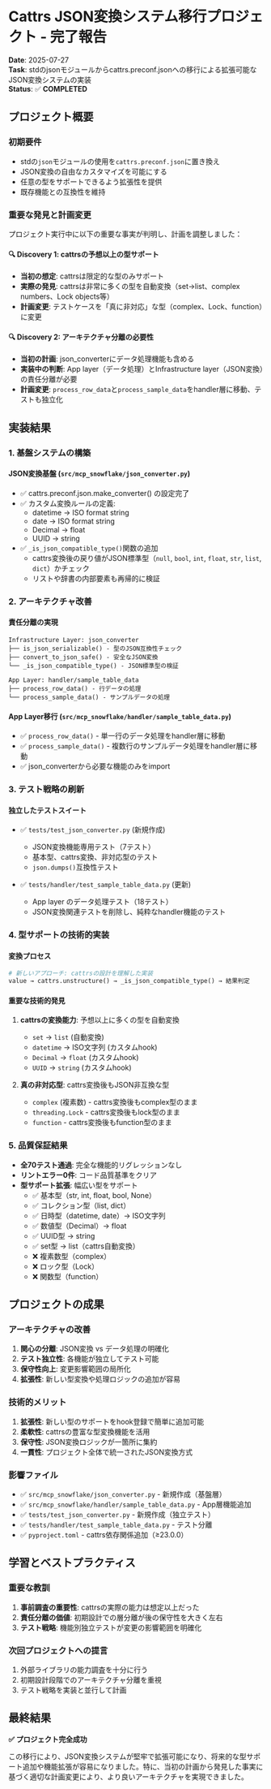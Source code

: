 # Cattrs JSON変換システム移行プロジェクト - 完了報告

**Date**: 2025-07-27  
**Task**: stdのjsonモジュールからcattrs.preconf.jsonへの移行による拡張可能なJSON変換システムの実装  
**Status**: ✅ **COMPLETED**

## プロジェクト概要

### 初期要件
- stdの`json`モジュールの使用を`cattrs.preconf.json`に置き換え
- JSON変換の自由なカスタマイズを可能にする
- 任意の型をサポートできるよう拡張性を提供
- 既存機能との互換性を維持

### 重要な発見と計画変更

プロジェクト実行中に以下の重要な事実が判明し、計画を調整しました：

#### 🔍 **Discovery 1: cattrsの予想以上の型サポート**
- **当初の想定**: cattrsは限定的な型のみサポート
- **実際の発見**: cattrsは非常に多くの型を自動変換（set→list、complex numbers、Lock objects等）
- **計画変更**: テストケースを「真に非対応」な型（complex、Lock、function）に変更

#### 🔍 **Discovery 2: アーキテクチャ分離の必要性**
- **当初の計画**: json_converterにデータ処理機能も含める
- **実装中の判断**: App layer（データ処理）とInfrastructure layer（JSON変換）の責任分離が必要
- **計画変更**: `process_row_data`と`process_sample_data`をhandler層に移動、テストも独立化

## 実装結果

### 1. 基盤システムの構築

#### JSON変換基盤 (`src/mcp_snowflake/json_converter.py`)
- ✅ cattrs.preconf.json.make_converter() の設定完了
- ✅ カスタム変換ルールの定義:
  - datetime → ISO format string
  - date → ISO format string  
  - Decimal → float
  - UUID → string
- ✅ `_is_json_compatible_type()`関数の追加
  - cattrs変換後の戻り値がJSON標準型（`null`, `bool`, `int`, `float`, `str`, `list`, `dict`）かチェック
  - リストや辞書の内部要素も再帰的に検証

### 2. アーキテクチャ改善

#### 責任分離の実現
```
Infrastructure Layer: json_converter
├── is_json_serializable() - 型のJSON互換性チェック
├── convert_to_json_safe() - 安全なJSON変換
└── _is_json_compatible_type() - JSON標準型の検証

App Layer: handler/sample_table_data  
├── process_row_data() - 行データの処理
└── process_sample_data() - サンプルデータの処理
```

#### App Layer移行 (`src/mcp_snowflake/handler/sample_table_data.py`)
- ✅ `process_row_data()` - 単一行のデータ処理をhandler層に移動
- ✅ `process_sample_data()` - 複数行のサンプルデータ処理をhandler層に移動
- ✅ json_converterから必要な機能のみをimport

### 3. テスト戦略の刷新

#### 独立したテストスイート
- ✅ `tests/test_json_converter.py` (新規作成)
  - JSON変換機能専用テスト（7テスト）
  - 基本型、cattrs変換、非対応型のテスト
  - `json.dumps()`互換性テスト

- ✅ `tests/handler/test_sample_table_data.py` (更新)
  - App layer のデータ処理テスト（18テスト）
  - JSON変換関連テストを削除し、純粋なhandler機能のテスト

### 4. 型サポートの技術的実装

#### 変換プロセス
```python
# 新しいアプローチ: cattrsの設計を理解した実装
value → cattrs.unstructure() → _is_json_compatible_type() → 結果判定
```

#### 重要な技術的発見
1. **cattrsの変換能力**: 予想以上に多くの型を自動変換
   - `set` → `list` (自動変換)
   - `datetime` → ISO文字列 (カスタムhook)
   - `Decimal` → `float` (カスタムhook)
   - `UUID` → `string` (カスタムhook)

2. **真の非対応型**: cattrs変換後もJSON非互換な型
   - `complex` (複素数) - cattrs変換後もcomplex型のまま
   - `threading.Lock` - cattrs変換後もlock型のまま
   - `function` - cattrs変換後もfunction型のまま

### 5. 品質保証結果

- **全70テスト通過**: 完全な機能的リグレッションなし
- **リントエラー0件**: コード品質基準をクリア  
- **型サポート拡張**: 幅広い型をサポート
  - ✅ 基本型（str, int, float, bool, None）
  - ✅ コレクション型（list, dict）
  - ✅ 日時型（datetime, date）→ ISO文字列
  - ✅ 数値型（Decimal）→ float
  - ✅ UUID型 → string
  - ✅ set型 → list（cattrs自動変換）
  - ❌ 複素数型（complex）
  - ❌ ロック型（Lock）
  - ❌ 関数型（function）

## プロジェクトの成果

### アーキテクチャの改善
1. **関心の分離**: JSON変換 vs データ処理の明確化
2. **テスト独立性**: 各機能が独立してテスト可能
3. **保守性向上**: 変更影響範囲の局所化
4. **拡張性**: 新しい型変換や処理ロジックの追加が容易

### 技術的メリット
1. **拡張性**: 新しい型のサポートをhook登録で簡単に追加可能
2. **柔軟性**: cattrsの豊富な型変換機能を活用
3. **保守性**: JSON変換ロジックが一箇所に集約
4. **一貫性**: プロジェクト全体で統一されたJSON変換方式

### 影響ファイル
- ✅ `src/mcp_snowflake/json_converter.py` - 新規作成（基盤層）
- ✅ `src/mcp_snowflake/handler/sample_table_data.py` - App層機能追加
- ✅ `tests/test_json_converter.py` - 新規作成（独立テスト）
- ✅ `tests/handler/test_sample_table_data.py` - テスト分離
- ✅ `pyproject.toml` - cattrs依存関係追加（≥23.0.0）

## 学習とベストプラクティス

### 重要な教訓
1. **事前調査の重要性**: cattrsの実際の能力は想定以上だった
2. **責任分離の価値**: 初期設計での層分離が後の保守性を大きく左右
3. **テスト戦略**: 機能別独立テストが変更の影響範囲を明確化

### 次回プロジェクトへの提言
1. 外部ライブラリの能力調査を十分に行う
2. 初期設計段階でのアーキテクチャ分離を重視
3. テスト戦略を実装と並行して計画

## 最終結果

**✅ プロジェクト完全成功**

この移行により、JSON変換システムが堅牢で拡張可能になり、将来的な型サポート追加や機能拡張が容易になりました。特に、当初の計画から発見した事実に基づく適切な計画変更により、より良いアーキテクチャを実現できました。
